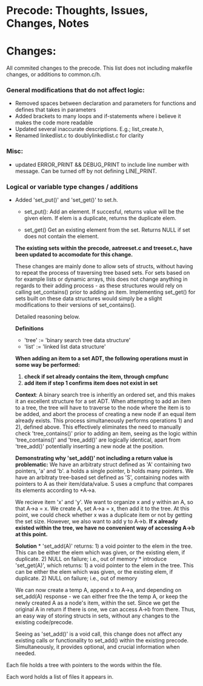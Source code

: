

# Precode: Thoughts, Issues, Changes, Notes

<!-- ## Thoughts:
  * treeset.c and aatreeset.c being merged set/list implementations greatly limits the possibilites
  of using several different type sets within one file.  
    If set.h was renamed treeset.h, it would allow for a different mapset.c (etc) to exist within the same namespace.
    The drawback of such a change would be reducing the abstraction level of the interface, however,
    is this abstraction level more important than finding a suitable set implementation for the task?¨ -->

# Changes:
All commited changes to the precode.
This list does not including makefile changes, or additions to common.c/h.

### General modifications that do not affect logic:  
  * Removed spaces between declaration and parameters for functions and defines that takes in parameters  
  * Added brackets to many loops and if-statements where i believe it makes the code more readable  
  * Updated several inaccurate descriptions. E.g.; list_create.h, 
  * Renamed linkedlist.c to doublylinkedlist.c for clarity

### Misc:
  * updated ERROR_PRINT && DEBUG_PRINT to include line number with message. Can be turned off by not defining LINE_PRINT.

### Logical or variable type changes / additions

  * Added 'set_put()' and 'set_get()' to set.h.
    * set_put():
      Add an element. If succesful, returns value will be the given elem.
      If elem is a duplicate, returns the duplicate elem.

    * set_get()
      Get an existing element from the set.
      Returns NULL if set does not contain the element.

    **The existing sets within the precode, aatreeset.c and treeset.c, have been updated to accomodate for this change.**

    These changes are mainly done to allow sets of structs, without having to repeat the process of traversing tree based sets.
    For sets based on for example lists or dynamic arrays, this does not change anything in regards to their adding process - as these structures would rely on calling set_contains() prior to adding an item. Implementing set_get() for sets built on these data structures would simply be a slight modifications to their versions of set_contains().
  
    Detailed reasoning below.

    **Definitions**
      * 'tree' := 'binary search tree data structure'
      * 'list' := 'linked list data structure'

    **When adding an item to a set ADT, the following operations must in some way be performed:**
      1) __check if set already contains the item, through cmpfunc__
      2) __add item if step 1 confirms item does not exist in set__

    **Context**:
      A binary search tree is inheritly an ordered set, and this makes it an excellent structure for a set ADT.
      When attempting to add an item to a tree, the tree will have to traverse to the node where the item is to be added, and abort the  process of creating a new node if an equal item already exists. 
      This process simultaneously performs operations 1) and 2), defined above. This effectively eliminates the need to manually check 'tree_contains()' prior to adding an item, seeing as the logic within 'tree_contains()' and 'tree_add()' are logically identical, apart from 'tree_add()' potentially inserting a new node at the position.

    **Demonstrating why 'set_add()' not including a return value is problematic:**
      We have an arbitraty struct defined as 'A' containing two pointers, 'a' and 'b'. a holds a single pointer, b holds many pointers.
      We have an arbitraty tree-based set defined as 'S', containing nodes with pointers to A as their item/data/value. S uses a cmpfunc that compares its elements according to *A->a.

      We recieve item 'x' and 'y'. We want to organize x and y within an A, so that A->a = x. We create A, set A->a = x, then add it to the tree. 
      At this point, we could check whether x was a duplicate item or not by getting the set size. However, we also want to add y to A->b.
      **If x already existed within the tree, we have no convenient way of accessing A->b at this point.**

      **Solution**
        * 'set_add(A)' returns:
          1) a void pointer to the elem in the tree. This can be either the elem which was given, or the existing elem, if duplicate.
          2) NULL on failure; i.e., out of memory
        * introduce 'set_get(A)', which returns:
          1) a void pointer to the elem in the tree. This can be either the elem which was given, or the existing elem, if duplicate.
          2) NULL on failure; i.e., out of memory

      We can now create a temp A, append x to A->a, and depending on set_add(A) response - we can either free the the temp A, or keep the newly created A as a node's item, within the set. Since we get the original A in return if there is one, we can access A->b from there. Thus, an easy way of storing structs in sets, without any changes to the existing code/precode.

      Seeing as 'set_add()' is a void call, this change does not affect any existing calls or functionality to set_add() within the existing precode. Simultaneously, it provides optional, and crucial information when needed.


Each file holds a tree with pointers to the words within the file.

Each word holds a list of files it appears in.


